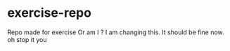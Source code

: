 # exercise-repo
Repo made for exercise
Or am I ?
I am changing this.
It should be fine now.
oh stop it you

